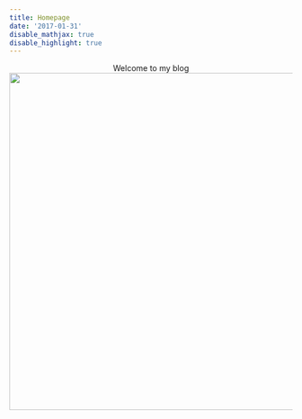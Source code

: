 ```yaml
---
title: Homepage
date: '2017-01-31'
disable_mathjax: true
disable_highlight: true
---
```


<center> Welcome to my blog </center>

<center><img src='/img/tomato.jpg' width="600"></center>         


